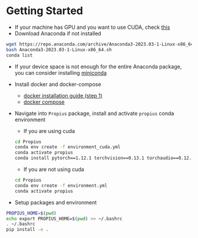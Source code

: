 # Getting Started

- If your machine has GPU and you want to use CUDA, check [this](https://askubuntu.com/questions/799184/how-can-i-install-cuda-on-ubuntu-16-04)
- Download Anaconda if not installed
```bash
wget https://repo.anaconda.com/archive/Anaconda3-2023.03-1-Linux-x86_64.sh
bash Anaconda3-2023.03-1-Linux-x86_64.sh
conda list
```
- If your device space is not enough for the entire Anaconda package, you can consider installing [miniconda](https://educe-ubc.github.io/conda.html)
- Install docker and docker-compose
    - [docker installation guide (step 1)](https://www.digitalocean.com/community/tutorials/how-to-install-and-use-docker-on-ubuntu-16-04)
    - [docker compose](https://docs.docker.com/compose/install/linux/#install-the-plugin-manually)
- Navigate into `Propius` package, install and activate `propius` conda environment
    - If you are using cuda
    ```bash
    cd Propius
    conda env create -f environment_cuda.yml
    conda activate propius
    conda install pytorch==1.12.1 torchvision==0.13.1 torchaudio==0.12.1 cudatoolkit=11.3 -c pytorch
    ```
    - If you are not using cuda

    ```bash
    cd Propius
    conda env create -f environment.yml
    conda activate propius
    ```
- Setup packages and environment
```bash
PROPIUS_HOME=$(pwd)
echo export PROPIUS_HOME=$(pwd) >> ~/.bashrc
. ~/.bashrc
pip install -e .
```